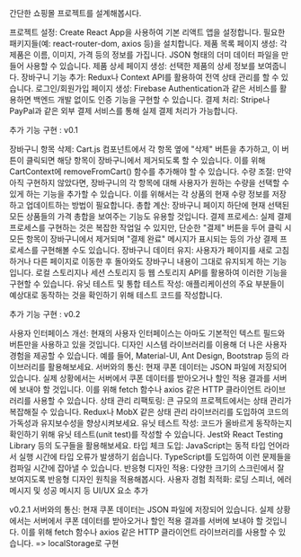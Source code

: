 간단한 쇼핑몰 프로젝트를 설계해봅시다.

프로젝트 설정:
Create React App을 사용하여 기본 리액트 앱을 설정합니다.
필요한 패키지들(예: react-router-dom, axios 등)을 설치합니다.
제품 목록 페이지 생성:
각 제품은 이름, 이미지, 가격 등의 정보를 가집니다.
JSON 형태의 더미 데이터 파일을 만들어 사용할 수 있습니다.
제품 상세 페이지 생성:
선택한 제품의 상세 정보를 보여줍니다.
장바구니 기능 추가:
Redux나 Context API를 활용하여 전역 상태 관리를 할 수 있습니다.
로그인/회원가입 페이지 생성:
Firebase Authentication과 같은 서비스를 활용하면 백엔드 개발 없이도 인증 기능을 구현할 수 있습니다.
결제 처리:
Stripe나 PayPal과 같은 외부 결제 서비스를 통해 실제 결제 처리가 가능합니다.

추가 기능 구현 : v0.1

장바구니 항목 삭제: Cart.js 컴포넌트에서 각 항목 옆에 "삭제" 버튼을 추가하고, 이 버튼이 클릭되면 해당 항목이 장바구니에서 제거되도록 할 수 있습니다. 이를 위해 CartContext에 removeFromCart() 함수를 추가해야 할 수 있습니다.
수량 조절: 만약 아직 구현하지 않았다면, 장바구니의 각 항목에 대해 사용자가 원하는 수량을 선택할 수 있게 하는 기능을 추가할 수 있습니다. 이를 위해서는 각 상품의 현재 수량 정보를 저장하고 업데이트하는 방법이 필요합니다.
총합 계산: 장바구니 페이지 하단에 현재 선택된 모든 상품들의 가격 총합을 보여주는 기능도 유용할 것입니다.
결제 프로세스: 실제 결제 프로세스를 구현하는 것은 복잡한 작업일 수 있지만, 단순한 "결제" 버튼을 두어 클릭 시 모든 항목이 장바구니에서 제거되며 "결제 완료" 메시지가 표시되는 등의 가상 결제 프로세스를 구현해볼 수도 있습니다.
장바구니 데이터 유지: 사용자가 페이지를 새로 고침하거나 다른 페이지로 이동한 후 돌아와도 장바구니 내용이 그대로 유지되게 하는 기능입니다. 로컬 스토리지나 세션 스토리지 등 웹 스토리지 API를 활용하여 이러한 기능을 구현할 수 있습니다.
유닛 테스트 및 통합 테스트 작성: 애플리케이션의 주요 부분들이 예상대로 동작하는 것을 확인하기 위해 테스트 코드를 작성합니다.

추가 기능 구현 : v0.2

사용자 인터페이스 개선: 현재의 사용자 인터페이스는 아마도 기본적인 텍스트 필드와 버튼만을 사용하고 있을 것입니다. 디자인 시스템 라이브러리를 이용해 더 나은 사용자 경험을 제공할 수 있습니다. 예를 들어, Material-UI, Ant Design, Bootstrap 등의 라이브러리를 활용해보세요.
서버와의 통신: 현재 쿠폰 데이터는 JSON 파일에 저장되어 있습니다. 실제 상황에서는 서버에서 쿠폰 데이터를 받아오거나 할인 적용 결과를 서버에 보내야 할 것입니다. 이를 위해 fetch 함수나 axios 같은 HTTP 클라이언트 라이브러리를 사용할 수 있습니다.
상태 관리 리팩토링: 큰 규모의 프로젝트에서는 상태 관리가 복잡해질 수 있습니다. Redux나 MobX 같은 상태 관리 라이브러리를 도입하여 코드의 가독성과 유지보수성을 향상시켜보세요.
유닛 테스트 작성: 코드가 올바르게 동작하는지 확인하기 위해 유닛 테스트(unit test)를 작성할 수 있습니다. Jest와 React Testing Library 등의 도구들을 활용해보세요.
타입 체크 도입: JavaScript는 동적 타입 언어라서 실행 시간에 타입 오류가 발생하기 쉽습니다. TypeScript를 도입하여 이런 문제들을 컴파일 시간에 잡아낼 수 있습니다.
반응형 디자인 적용: 다양한 크기의 스크린에서 잘 보여지도록 반응형 디자인 원칙을 적용해봅시다.
사용자 경험 최적화: 로딩 스피너, 에러 메시지 및 성공 메시지 등 UI/UX 요소 추가

v0.2.1
서버와의 통신: 현재 쿠폰 데이터는 JSON 파일에 저장되어 있습니다. 실제 상황에서는 서버에서 쿠폰 데이터를 받아오거나 할인 적용 결과를 서버에 보내야 할 것입니다. 이를 위해 fetch 함수나 axios 같은 HTTP 클라이언트 라이브러리를 사용할 수 있습니다.
=> localStorage로 구현
